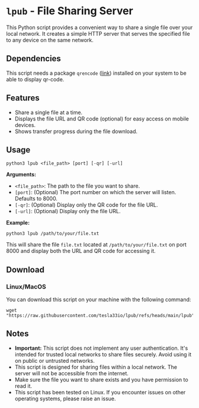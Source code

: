 
# `lpub` - File Sharing Server

This Python script provides a convenient way to share a single file over your local network. It creates a simple HTTP server that serves the specified file to any device on the same network.

## Dependencies

This script needs a package `qrencode` ([link](https://fukuchi.org/works/qrencode/)) installed on your system to be able to display qr-code.

## Features

* Share a single file at a time.
* Displays the file URL and QR code (optional) for easy access on mobile devices.
* Shows transfer progress during the file download.

## Usage

```
python3 lpub <file_path> [port] [-qr] [-url]
```

**Arguments:**

* `<file_path>`: The path to the file you want to share.
* `[port]`: (Optional) The port number on which the server will listen. Defaults to 8000.
* `[-qr]`: (Optional) Display only the QR code for the file URL.
* `[-url]`: (Optional) Display only the file URL.

**Example:**

```
python3 lpub /path/to/your/file.txt
```

This will share the file `file.txt` located at `/path/to/your/file.txt` on port 8000 and display both the URL and QR code for accessing it.

## Download

### Linux/MacOS

You can download this script on your machine with the following command:

```wget
wget "https://raw.githubusercontent.com/tesla33io/lpub/refs/heads/main/lpub"
```

## Notes

* **Important:** This script does not implement any user authentication. It's intended for trusted local networks to share files securely. Avoid using it on public or untrusted networks.
* This script is designed for sharing files within a local network. The server will not be accessible from the internet.
* Make sure the file you want to share exists and you have permission to read it.
* This script has been tested on Linux. If you encounter issues on other operating systems, please raise an issue.
